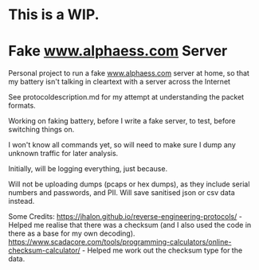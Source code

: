 # This is a WIP.

# Fake www.alphaess.com Server
Personal project to run a fake www.alphaess.com server at home, so that my battery isn't talking in cleartext with a server across the Internet

See protocoldescription.md for my attempt at understanding the packet formats.

Working on faking battery, before I write a fake server, to test, before switching things on.

I won't know all commands yet, so will need to make sure I dump any unknown traffic for later analysis.

Initially, will be logging everything, just because.

Will not be uploading dumps (pcaps or hex dumps), as they include serial numbers and passwords, and PII. Will save sanitised json or csv data instead.

Some Credits:
https://jhalon.github.io/reverse-engineering-protocols/ - Helped me realise that there was a checksum (and I also used the code in there as a base for my own decoding).
https://www.scadacore.com/tools/programming-calculators/online-checksum-calculator/ - Helped me work out the checksum type for the data.